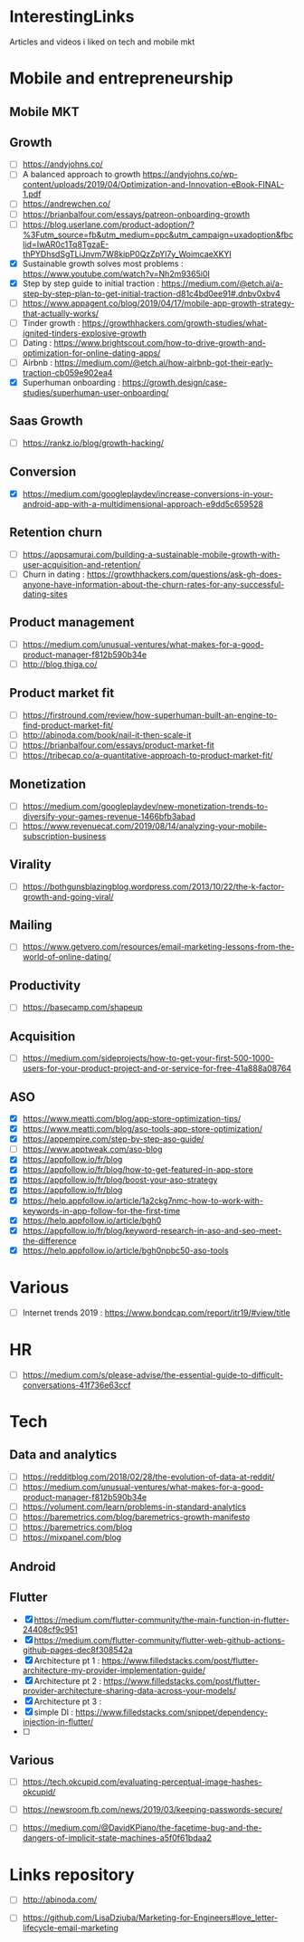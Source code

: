 # InterestingLinks

Articles and videos i liked on tech and mobile mkt

# Mobile and entrepreneurship

## Mobile MKT

## Growth

- [ ] https://andyjohns.co/
- [ ] A balanced approach to growth https://andyjohns.co/wp-content/uploads/2019/04/Optimization-and-Innovation-eBook-FINAL-1.pdf
- [ ] https://andrewchen.co/
- [ ] https://brianbalfour.com/essays/patreon-onboarding-growth
- [ ] https://blog.userlane.com/product-adoption/?%3Futm_source=fb&utm_medium=ppc&utm_campaign=uxadoption&fbclid=IwAR0c1Tq8TgzaE-thPYDhsdSgTLiJnvm7W8kipP0QzZpYl7y_WoimcaeXKYI
- [x] Sustainable growth solves most problems : https://www.youtube.com/watch?v=Nh2m9365i0I
- [x] Step by step guide to initial traction : https://medium.com/@etch.ai/a-step-by-step-plan-to-get-initial-traction-d81c4bd0ee91#.dnbv0xbv4
- [ ] https://www.appagent.co/blog/2019/04/17/mobile-app-growth-strategy-that-actually-works/
- [ ] Tinder growth : https://growthhackers.com/growth-studies/what-ignited-tinders-explosive-growth
- [ ] Dating : https://www.brightscout.com/how-to-drive-growth-and-optimization-for-online-dating-apps/
- [ ] Airbnb : https://medium.com/@etch.ai/how-airbnb-got-their-early-traction-cb059e902ea4
- [x] Superhuman onboarding : https://growth.design/case-studies/superhuman-user-onboarding/

## Saas Growth

- [ ] https://rankz.io/blog/growth-hacking/

## Conversion

- [x] https://medium.com/googleplaydev/increase-conversions-in-your-android-app-with-a-multidimensional-approach-e9dd5c659528

## Retention churn

- [ ] https://appsamurai.com/building-a-sustainable-mobile-growth-with-user-acquisition-and-retention/
- [ ] Churn in dating : https://growthhackers.com/questions/ask-gh-does-anyone-have-information-about-the-churn-rates-for-any-successful-dating-sites

## Product management

- [ ] https://medium.com/unusual-ventures/what-makes-for-a-good-product-manager-f812b590b34e
- [ ] http://blog.thiga.co/

## Product market fit

- [ ] https://firstround.com/review/how-superhuman-built-an-engine-to-find-product-market-fit/
- [ ] http://abinoda.com/book/nail-it-then-scale-it
- [ ] https://brianbalfour.com/essays/product-market-fit
- [ ] https://tribecap.co/a-quantitative-approach-to-product-market-fit/

## Monetization

- [ ] https://medium.com/googleplaydev/new-monetization-trends-to-diversify-your-games-revenue-1466bfb3abad
- [ ] https://www.revenuecat.com/2019/08/14/analyzing-your-mobile-subscription-business

## Virality

- [ ] https://bothgunsblazingblog.wordpress.com/2013/10/22/the-k-factor-growth-and-going-viral/

## Mailing

- [ ] https://www.getvero.com/resources/email-marketing-lessons-from-the-world-of-online-dating/

## Productivity

- [ ] https://basecamp.com/shapeup

## Acquisition
- [ ] https://medium.com/sideprojects/how-to-get-your-first-500-1000-users-for-your-product-project-and-or-service-for-free-41a888a08764


## ASO
- [x] https://www.meatti.com/blog/app-store-optimization-tips/
- [x] https://www.meatti.com/blog/aso-tools-app-store-optimization/
- [x] https://appempire.com/step-by-step-aso-guide/
- [ ] https://www.apptweak.com/aso-blog
- [x] https://appfollow.io/fr/blog
- [x] https://appfollow.io/fr/blog/how-to-get-featured-in-app-store
- [x] https://appfollow.io/fr/blog/boost-your-aso-strategy
- [x] https://appfollow.io/fr/blog
- [x] https://help.appfollow.io/article/1a2ckg7nmc-how-to-work-with-keywords-in-app-follow-for-the-first-time
- [x] https://help.appfollow.io/article/bgh0
- [x] https://appfollow.io/fr/blog/keyword-research-in-aso-and-seo-meet-the-difference
- [x] https://help.appfollow.io/article/bgh0npbc50-aso-tools

# Various 

- [ ] Internet trends 2019 : https://www.bondcap.com/report/itr19/#view/title

# HR

- [ ] https://medium.com/s/please-advise/the-essential-guide-to-difficult-conversations-41f736e63ccf


# Tech

## Data and analytics

- [ ] https://redditblog.com/2018/02/28/the-evolution-of-data-at-reddit/
- [ ] https://medium.com/unusual-ventures/what-makes-for-a-good-product-manager-f812b590b34e
- [ ] https://volument.com/learn/problems-in-standard-analytics
- [ ] https://baremetrics.com/blog/baremetrics-growth-manifesto
- [ ] https://baremetrics.com/blog
- [ ] https://mixpanel.com/blog

## Android

## Flutter
- [x] https://medium.com/flutter-community/the-main-function-in-flutter-24408cf9c951
- [x] https://medium.com/flutter-community/flutter-web-github-actions-github-pages-dec8f308542a
- [x] Architecture pt 1 : https://www.filledstacks.com/post/flutter-architecture-my-provider-implementation-guide/
- [x] Architecture pt 2 : https://www.filledstacks.com/post/flutter-provider-architecture-sharing-data-across-your-models/
- [x] Architecture pt 3 :  
- [x] simple DI : https://www.filledstacks.com/snippet/dependency-injection-in-flutter/
- [ ] 

## Various

- [ ] https://tech.okcupid.com/evaluating-perceptual-image-hashes-okcupid/
- [ ] https://newsroom.fb.com/news/2019/03/keeping-passwords-secure/
- [ ] https://medium.com/@DavidKPiano/the-facetime-bug-and-the-dangers-of-implicit-state-machines-a5f0f61bdaa2


# Links repository

- [ ] http://abinoda.com/
- [ ] https://github.com/LisaDziuba/Marketing-for-Engineers#love_letter-lifecycle-email-marketing


